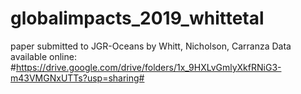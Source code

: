 # globalimpacts_2019_whittetal
paper submitted to JGR-Oceans
by Whitt, Nicholson, Carranza
Data available online:
#https://drive.google.com/drive/folders/1x_9HXLvGmlyXkfRNiG3-m43VMGNxUTTs?usp=sharing#
